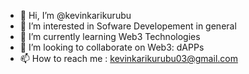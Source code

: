 - 👋 Hi, I’m @kevinkarikurubu
- 👀 I’m interested in Sofware Developement in general
- 🌱 I’m currently learning Web3 Technologies
- 💞️ I’m looking to collaborate on Web3: dAPPs
- 📫 How to reach me : kevinkarikurubu03@gmail.com

<!---
kevinkarikurubu/kevinkarikurubu is a ✨ special ✨ repository because its `README.md` (this file) appears on your GitHub profile.
You can click the Preview link to take a look at your changes.
--->
